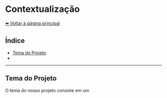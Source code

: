 # Contextualização
[⬅️ Voltar à página principal](../README.md)

## Índice

- [Tema do Projeto](#tema-do-projeto)
- [](#)

---

## Tema do Projeto

O tema do nosso projeto consiste em um
